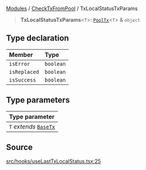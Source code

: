 [Modules](../../README.md) / [CheckTxFromPool](../README.md) / TxLocalStatusTxParams

> **TxLocalStatusTxParams**\<`T`\>: [`PoolTx`](../../web3/store/transactionsSlice/type-aliases/PoolTx.md)\<`T`\> & `object`

## Type declaration

| Member | Type |
| :------ | :------ |
| `isError` | `boolean` |
| `isReplaced` | `boolean` |
| `isSuccess` | `boolean` |

## Type parameters

| Type parameter |
| :------ |
| `T` *extends* [`BaseTx`](../../TransactionAdapters/types/type-aliases/BaseTx.md) |

## Source

[src/hooks/useLastTxLocalStatus.tsx:25](https://github.com/bgd-labs/fe-shared/blob/a524aad33ec5fce600306d3c3d02439e9803dea0/src/hooks/useLastTxLocalStatus.tsx#L25)
